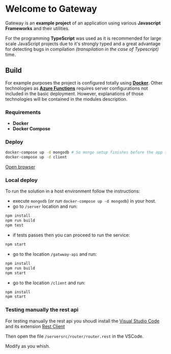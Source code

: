 # Welcome to Gateway

Gateway is an **example project** of an application using various **Javascript Frameworks** and their utilities.

For the programming **TypeScript** was used as it is recommended for large scale JavaScript projects due to it's strongly typed and a great advantage for detecting bugs in compilation _(transpilation in the case of Typescript)_ time.

## Build

For example purposes the project is configured totally using [**Docker**](https://www.docker.com/). Other technologies as [**Azure Functions**](https://azure.microsoft.com/en-us/services/functions/) requires server configurations not included in the basic deployment. However, explanations of those technologies will be contained in the modules description.

### Requirements

- **Docker**
- **Docker Compose**

### Deploy

```sh
docker-compose up -d mongodb # So mongo setup finishes before the app try to connect.
docker-compose up -d client
```

[Open browser](http://localhost:9000)

### Local deploy

To run the solution in a host environment follow the instructions:

- execute `mongodb` (_or run_ `docker-compose up -d mongodb`) in your host.
- go to `/server` location and run:

```sh
npm install
npm run build
npm test
```

- if tests passes then you can proceed to run the service:

```sh
npm start
```

- go to the location `/gatwway-api` and run:

```sh
npm install
npm run build
npm start
```

- go to the location `/client` and run:

```sh
npm install
npm start
```

### Testing manually the rest api

For testing manually the rest api you shoudl install the [Visual Studio Code](https://code.visualstudio.com/download) and its extension [Rest Client](https://marketplace.visualstudio.com/items?itemName=humao.rest-client)

Then open the file `/serversrc/router/router.rest` in the VSCode.

Modify as you whish.
